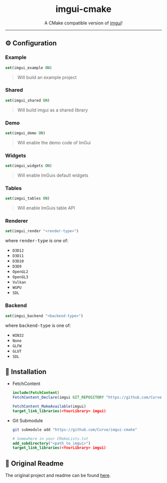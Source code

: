 
<h1 align="center"> imgui-cmake </h1>
<p align="center">
A CMake compatible version of <a href="https://github.com/ocornut/imgui">imgui</a>!
</p>

---

## ⚙️ Configuration
### Example
```cmake
set(imgui_example ON)
```
> Will build an example project
### Shared
```cmake
set(imgui_shared ON)
```
> Will build imgui as a shared library
### Demo
```cmake
set(imgui_demo ON)
```
> Will enable the demo code of ImGui
### Widgets
```cmake
set(imgui_widgets ON)
```
> Will enable ImGuis default widgets
### Tables
```cmake
set(imgui_tables ON)
```
> Will enable ImGuis table API
### Renderer
```cmake
set(imgui_render "<render-type>")
```
where <kbd>render-type</kbd> is one of:
* `D3D12`
* `D3D11`
* `D3D10`
* `D3D9`
* `OpenGL2`
* `OpenGL3`
* `Vulkan`
* `WGPU`
* `SDL`

### Backend
```cmake
set(imgui_backend "<backend-type>")
```
where <kbd>backend-type</kbd> is one of:
* `WIN32`
* `None`
* `GLFW`
* `GLUT`
* `SDL`

## 📎 Installation
- FetchContent
    ```cmake
    include(FetchContent)
    FetchContent_Declare(imgui GIT_REPOSITORY "https://github.com/Curve/imgui-cmake")

    FetchContent_MakeAvailable(imgui)
    target_link_libraries(<YourLibrary> imgui)
    ```
- Git Submodule
    ```bash
    git submodule add "https://github.com/Curve/imgui-cmake"
    ```
    ```cmake
    # Somewhere in your CMakeLists.txt
    add_subdirectory("<path_to_imgui>")
    target_link_libraries(<YourLibrary> imgui)
    ```

## 📓 Original Readme
The original project and readme can be found [here](https://github.com/ocornut/imgui#readme).